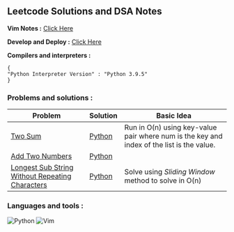 ## Leetcode Solutions and DSA Notes 

**Vim Notes :**
[Click Here](https://github.com/ericraymundrex/leetcode/tree/main/Vim)

**Develop and Deploy :**
[Click Here](https://github.com/ericraymundrex/leetcode/tree/main/Build%20and%20Deploy)

**Compilers and interpreters :**
```
{
"Python Interpreter Version" : "Python 3.9.5"
}
```

### Problems and solutions :
| Problem  | Solution  | Basic Idea  |
|---|---|---|
| [Two Sum](https://leetcode.com/problems/two-sum/)  | [Python](https://github.com/ericraymundrex/leetcode/blob/main/Python/two_sum.py)  |Run in O(n) using key-value pair where num is the key and index of the list is the value.|
|[Add Two Numbers](https://leetcode.com/problems/add-two-numbers/)|[Python](https://github.com/ericraymundrex/leetcode/tree/main/Python/addTwoNumbers)| |
|[Longest Sub String Without Repeating Characters](https://leetcode.com/problems/longest-substring-without-repeating-characters/)|[Python](https://github.com/ericraymundrex/leetcode/blob/main/Python/LongestSubString.py) |Solve using *Sliding Window* method to solve in O(n) |

### Languages and tools : 
![Python](https://img.shields.io/badge/python-3670A0?style=for-the-badge&logo=python&logoColor=ffdd54)
![Vim](https://img.shields.io/badge/VIM-%2311AB00.svg?style=for-the-badge&logo=vim&logoColor=white)

